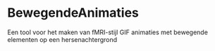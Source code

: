 # BewegendeAnimaties
Een tool voor het maken van fMRI-stijl GIF animaties met bewegende elementen op een hersenachtergrond
